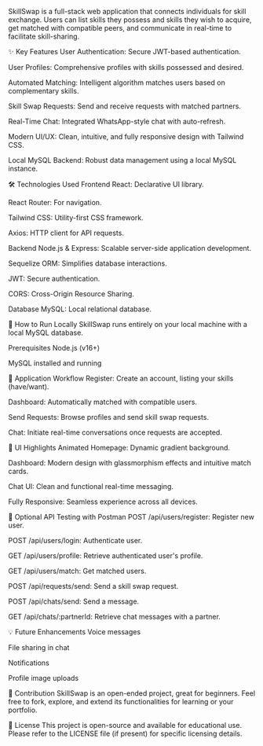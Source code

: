 SkillSwap is a full-stack web application that connects individuals for skill exchange. Users can list skills they possess and skills they wish to acquire, get matched with compatible peers, and communicate in real-time to facilitate skill-sharing.

✨ Key Features
User Authentication: Secure JWT-based authentication.

User Profiles: Comprehensive profiles with skills possessed and desired.

Automated Matching: Intelligent algorithm matches users based on complementary skills.

Skill Swap Requests: Send and receive requests with matched partners.

Real-Time Chat: Integrated WhatsApp-style chat with auto-refresh.

Modern UI/UX: Clean, intuitive, and fully responsive design with Tailwind CSS.

Local MySQL Backend: Robust data management using a local MySQL instance.

🛠️ Technologies Used
Frontend
React: Declarative UI library.

React Router: For navigation.

Tailwind CSS: Utility-first CSS framework.

Axios: HTTP client for API requests.

Backend
Node.js & Express: Scalable server-side application development.

Sequelize ORM: Simplifies database interactions.

JWT: Secure authentication.

CORS: Cross-Origin Resource Sharing.

Database
MySQL: Local relational database.

🚀 How to Run Locally
SkillSwap runs entirely on your local machine with a local MySQL database.

Prerequisites
Node.js (v16+)

MySQL installed and running


🎯 Application Workflow
Register: Create an account, listing your skills (have/want).

Dashboard: Automatically matched with compatible users.

Send Requests: Browse profiles and send skill swap requests.

Chat: Initiate real-time conversations once requests are accepted.

🎨 UI Highlights
Animated Homepage: Dynamic gradient background.

Dashboard: Modern design with glassmorphism effects and intuitive match cards.

Chat UI: Clean and functional real-time messaging.

Fully Responsive: Seamless experience across all devices.

🧪 Optional API Testing with Postman
POST /api/users/register: Register new user.

POST /api/users/login: Authenticate user.

GET /api/users/profile: Retrieve authenticated user's profile.

GET /api/users/match: Get matched users.

POST /api/requests/send: Send a skill swap request.

POST /api/chats/send: Send a message.

GET /api/chats/:partnerId: Retrieve chat messages with a partner.

💡 Future Enhancements
Voice messages

File sharing in chat

Notifications

Profile image uploads

🤝 Contribution
SkillSwap is an open-ended project, great for beginners. Feel free to fork, explore, and extend its functionalities for learning or your portfolio.

📄 License
This project is open-source and available for educational use. Please refer to the LICENSE file (if present) for specific licensing details.
